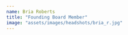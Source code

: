 ```yaml
---
name: Bria Roberts
title: "Founding Board Member"
image: "assets/images/headshots/bria_r.jpg"
---
```

